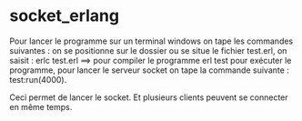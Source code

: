 # socket_erlang


Pour lancer le programme sur un terminal windows on tape les commandes suivantes :
on se positionne sur le dossier ou se situe le fichier test.erl,
on saisit : erlc test.erl ==> pour compiler le programme
erl test pour exécuter le programme, pour lancer le serveur socket on tape la commande suivante : test:run(4000).

Ceci permet de lancer le socket. Et plusieurs clients peuvent se connecter en même temps.


